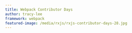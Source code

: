 ```yaml
---
title: Webpack Contributor Days
author: tracy-lee
framework: webpack
featured-image: /media/rxjs/rxjs-contributor-days-28.jpg
---
```

